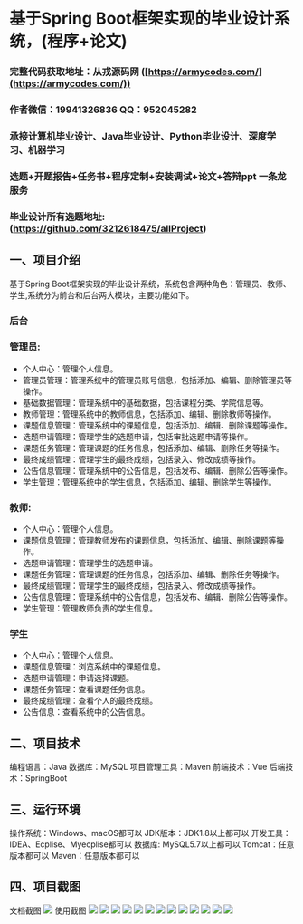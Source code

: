 基于Spring Boot框架实现的毕业设计系统，(程序+论文)
=
###  完整代码获取地址：从戎源码网 ([https://armycodes.com/](https://armycodes.com/))
###  作者微信：19941326836  QQ：952045282 
###  承接计算机毕业设计、Java毕业设计、Python毕业设计、深度学习、机器学习
###  选题+开题报告+任务书+程序定制+安装调试+论文+答辩ppt 一条龙服务
###  毕业设计所有选题地址:(https://github.com/3212618475/allProject)


一、项目介绍
---
基于Spring Boot框架实现的毕业设计系统，系统包含两种角色：管理员、教师、学生,系统分为前台和后台两大模块，主要功能如下。


### 后台
### 管理员:
- 个人中心：管理个人信息。
- 管理员管理：管理系统中的管理员账号信息，包括添加、编辑、删除管理员等操作。
- 基础数据管理：管理系统中的基础数据，包括课程分类、学院信息等。
- 教师管理：管理系统中的教师信息，包括添加、编辑、删除教师等操作。
- 课题信息管理：管理系统中的课题信息，包括添加、编辑、删除课题等操作。
- 选题申请管理：管理学生的选题申请，包括审批选题申请等操作。
- 课题任务管理：管理课题的任务信息，包括添加、编辑、删除任务等操作。
- 最终成绩管理：管理学生的最终成绩，包括录入、修改成绩等操作。
- 公告信息管理：管理系统中的公告信息，包括发布、编辑、删除公告等操作。
- 学生管理：管理系统中的学生信息，包括添加、编辑、删除学生等操作。

### 教师:
- 个人中心：管理个人信息。
- 课题信息管理：管理教师发布的课题信息，包括添加、编辑、删除课题等操作。
- 选题申请管理：管理学生的选题申请。
- 课题任务管理：管理课题的任务信息，包括添加、编辑、删除任务等操作。
- 最终成绩管理：管理学生的最终成绩，包括录入、修改成绩等操作。
- 公告信息管理：管理系统中的公告信息，包括发布、编辑、删除公告等操作。
- 学生管理：管理教师负责的学生信息。

### 学生
- 个人中心：管理个人信息。
- 课题信息管理：浏览系统中的课题信息。
- 选题申请管理：申请选择课题。
- 课题任务管理：查看课题任务信息。
- 最终成绩管理：查看个人的最终成绩。
- 公告信息：查看系统中的公告信息。

  
二、项目技术
---
编程语言：Java
数据库：MySQL
项目管理工具：Maven
前端技术：Vue
后端技术：SpringBoot

三、运行环境
---
操作系统：Windows、macOS都可以
JDK版本：JDK1.8以上都可以
开发工具：IDEA、Ecplise、Myecplise都可以
数据库: MySQL5.7以上都可以
Tomcat：任意版本都可以
Maven：任意版本都可以

四、项目截图
---
文档截图
![](limage/2.png)
使用截图
![](image/1.png)
![](image/2.png)
![](image/3.png)
![](image/4.png)
![](image/5.png)
![](image/6.png)
![](image/7.png)
![](image/8.png)
![](image/9.png)
![](image/10.png)
![](image/11.png)
![](image/12.png)
![](image/13.png)
